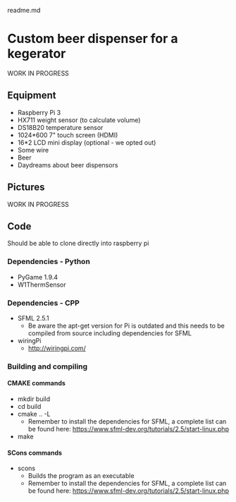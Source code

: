 readme.md

# Custom beer dispenser for a kegerator

WORK IN PROGRESS

## Equipment
* Raspberry Pi 3
* HX711 weight sensor (to calculate volume)
* DS18B20 temperature sensor
* 1024*600 7" touch screen (HDMI)
* 16*2 LCD mini display (optional - we opted out)
* Some wire
* Beer
* Daydreams about beer dispensors

## Pictures

WORK IN PROGRESS

## Code
Should be able to clone directly into raspberry pi
### Dependencies - Python
* PyGame 1.9.4 
* W1ThermSensor
### Dependencies - CPP
* SFML 2.5.1
  * Be aware the apt-get version for Pi is outdated and this needs to be compiled from source including dependencies for SFML
* wiringPi
  * http://wiringpi.com/
### Building and compiling
#### CMAKE commands
* mkdir build
* cd build
* cmake .. -L
  * Remember to install the dependencies for SFML, a complete list can be found here: https://www.sfml-dev.org/tutorials/2.5/start-linux.php
* make
#### SCons commands
* scons
  * Builds the program as an executable
  * Remember to install the dependencies for SFML, a complete list can be found here: https://www.sfml-dev.org/tutorials/2.5/start-linux.php
